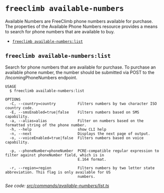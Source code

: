 `freeclimb available-numbers`
=============================

Available Numbers are FreeClimb phone numbers available for purchase. The properties of the Available Phone Numbers resource provides a means to search for phone numbers that are available to buy.

* [`freeclimb available-numbers:list`](#freeclimb-available-numberslist)

## `freeclimb available-numbers:list`

Search for phone numbers that are available for purchase. To purchase an available phone number, the number should be submitted via POST to the /IncomingPhoneNumbers endpoint.

```
USAGE
  $ freeclimb available-numbers:list

OPTIONS
  -C, --country=country          Filters numbers by two character ISO country code.
  -E, --smsEnabled=true|false    Filters numbers based on SMS capability.
  -a, --alias=alias              Filter on numbers based on the formatted string of the phone number.
  -h, --help                     show CLI help
  -n, --next                     Displays the next page of output.
  -o, --voiceEnabled=true|false  Filters numbers based on voice capability.

  -p, --phoneNumber=phoneNumber  PCRE-compatible regular expression to filter against phoneNumber field, which is in
                                 E.164 format.

  -r, --region=region            Filters numbers by two letter state abbreviation. This flag is only available for US
                                 numbers.
```

_See code: [src/commands/available-numbers/list.ts](https://github.com/FreeClimbAPI/freeclimb-cli/blob/v0.5.1/src/commands/available-numbers/list.ts)_
